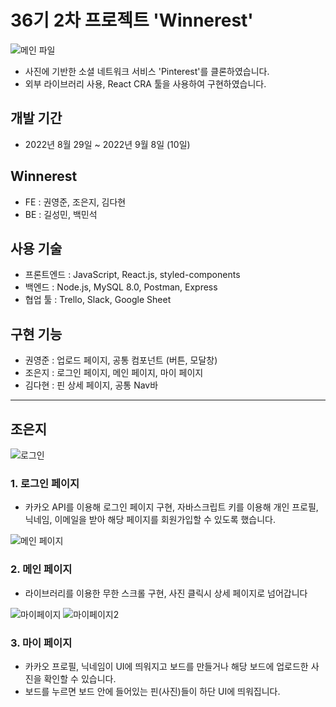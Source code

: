 # 36기 2차 프로젝트 'Winnerest'



 ![메인 파일](https://img1.daumcdn.net/thumb/R1280x0/?scode=mtistory2&fname=https%3A%2F%2Fblog.kakaocdn.net%2Fdn%2F9Cp4b%2FbtrLMzIWjfm%2FQfmklxGjs9MGLKSHHmx0eK%2Fimg.png)
 
 
- 사진에 기반한 소셜 네트워크 서비스 'Pinterest'를 클론하였습니다.
- 외부 라이브러리 사용, React CRA 툴을 사용하여 구현하였습니다.


## 개발 기간
- 2022년 8월 29일 ~ 2022년 9월 8일 (10일)


## Winnerest
- FE : 권영준, 조은지, 김다현
- BE : 길성민, 백민석


## 사용 기술 
- 프론트엔드 : JavaScript, React.js, styled-components
- 백엔드 : Node.js, MySQL 8.0, Postman, Express 
- 협업 툴 : Trello, Slack, Google Sheet


## 구현 기능 
- 권영준 : 업로드 페이지, 공통 컴포넌트 (버튼, 모달창)
- 조은지 : 로그인 페이지, 메인 페이지, 마이 페이지
- 김다현 : 핀 상세 페이지, 공통 Nav바


---




## 조은지


![로그인](https://blog.kakaocdn.net/dn/b4ltFv/btrLOfDdhTu/gcM727nxLSHC2CzwFBkvZ1/img.gif)


### 1. 로그인 페이지

- 카카오 API를 이용해 로그인 페이지 구현, 자바스크립트 키를 이용해 개인 프로필, 닉네임, 이메일을 받아 해당 페이지를 회원가입할 수 있도록 했습니다.


![메인 페이지](https://blog.kakaocdn.net/dn/WkWqx/btrLK0Hyyr9/KkfkN6HGdlVmrWjhyD8PUk/img.gif)


### 2. 메인 페이지

-  라이브러리를 이용한 무한 스크롤 구현, 사진 클릭시 상세 페이지로 넘어갑니다


![마이페이지](https://img1.daumcdn.net/thumb/R1280x0/?scode=mtistory2&fname=https%3A%2F%2Fblog.kakaocdn.net%2Fdn%2Fc8Ut75%2FbtrLNo1XYGE%2FKrl4INt2pdT1KF1yyYCnc0%2Fimg.gif)
![마이페이지2](https://img1.daumcdn.net/thumb/R1280x0/?scode=mtistory2&fname=https%3A%2F%2Fblog.kakaocdn.net%2Fdn%2Fouwyo%2FbtrLK0A8OPq%2FkroKiuxrQlAkeJK1K5UUD1%2Fimg.gif)


### 3. 마이 페이지

- 카카오 프로필, 닉네임이 UI에 띄워지고 보드를 만들거나 해당 보드에 업로드한 사진을 확인할 수 있습니다.
- 보드를 누르면 보드 안에 들어있는 핀(사진)들이 하단 UI에 띄워집니다.


